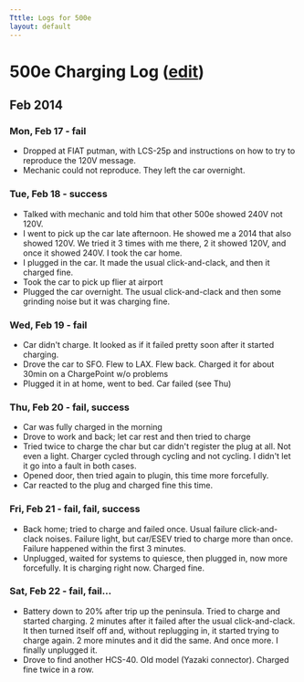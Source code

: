```yaml
---
Tttle: Logs for 500e
layout: default
---
```


# 500e Charging Log ([edit](https://github.com/pelegri/pelegri.github.com/edit/master/500/index.md))

## Feb 2014

### Mon, Feb 17 - fail
* Dropped at FIAT putman, with LCS-25p and instructions on how to try to reproduce the 120V message.
* Mechanic could not reproduce.  They left the car overnight.

### Tue, Feb 18 - success
* Talked with mechanic and told him that other 500e showed 240V not 120V.
* I went to pick up the car late afternoon.  He showed me a 2014 that also showed 120V.  We tried it 3 times with me there, 2 it showed 120V, and once it showed 240V.  I took the car home.
* I plugged in the car.  It made the usual click-and-clack, and then it charged fine.
* Took the car to pick up flier at airport
* Plugged the car overnight.  The usual click-and-clack and then some grinding noise but it was charging fine.

### Wed, Feb 19 - fail
* Car didn't charge.  It looked as if it failed pretty soon after it started charging.
* Drove the car to SFO.  Flew to LAX.  Flew back.  Charged it for about 30min on a ChargePoint w/o problems
* Plugged it in at home, went to bed.  Car failed (see Thu)

### Thu, Feb 20 - fail, success
* Car was fully charged in the morning
* Drove to work and back; let car rest and then tried to charge
* Tried twice to charge the char but car didn't register the plug at all.  Not even a light.  Charger cycled through cycling and not cycling.  I didn't let it go into a fault in both cases.
* Opened door, then tried again to plugin, this time more forcefully.
* Car reacted to the plug and charged fine this time.

### Fri, Feb 21 - fail, fail, success
* Back home; tried to charge and failed once.  Usual failure click-and-clack noises.  Failure light, but car/ESEV tried to charge more than once.  Failure happened within the first 3 minutes.
* Unplugged, waited for systems to quiesce, then plugged in, now more forcefully.  It is charging right now.  Charged fine.

### Sat, Feb 22 - fail, fail...
* Battery down to 20% after trip up the peninsula.  Tried to charge and started charging.  2 minutes after it failed after the usual click-and-clack.  It then turned itself off and, without replugging in, it started trying to charge again.  2 more minutes and it did the same.  And once more.  I finally unplugged it.
* Drove to find another HCS-40.  Old model (Yazaki connector). Charged fine twice in a row.

